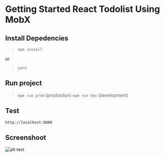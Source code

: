 # Getting Started React Todolist Using MobX

## Install Depedencies

> `npm install`

or

> `yarn`

## Run project

> `npm run prod` (production)
> `npm run dev` (development)

## Test

`http://localhost:8800`


## Screenshoot
![alt text](https://raw.githubusercontent.com/username/projectname/branch/path/to/img.png)
